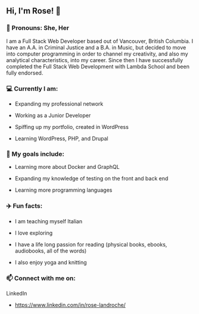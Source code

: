 <!--
**roselandroche/roselandroche** is a ✨ _special_ ✨ repository because its `README.md` (this file) appears on your GitHub profile.

Here are some ideas to get you started:
- 👯 I’m looking to collaborate on ...
- 🤔 I’m looking for help with ...
- 💬 Ask me about ...
-->

## Hi, I'm Rose!  👋
### :woman: Pronouns: She, Her

I am a Full Stack Web Developer based out of Vancouver, British Columbia. I have an A.A. in Criminal Justice and a B.A. in Music, but decided to move into computer programming in order to channel my creativity, and also my analytical characteristics, into my career. Since then I have successfully completed the Full Stack Web Development with Lambda School and been fully endorsed.

### :computer: Currently I am:

- Expanding my professional network

- Working as a Junior Developer

- Spiffing up my portfolio, created in WordPress

- Learning WordPress, PHP, and Drupal

### 🌱 My goals include:

- Learning more about Docker and GraphQL

- Expanding my knowledge of testing on the front and back end

- Learning more programming languages

### :airplane: Fun facts:

- I am teaching myself Italian

- I love exploring

- I have a life long passion for reading (physical books, ebooks, audiobooks, all of the words)

- I also enjoy yoga and knitting

### 📫  Connect with me on:

LinkedIn

  - https://www.linkedin.com/in/rose-landroche/
